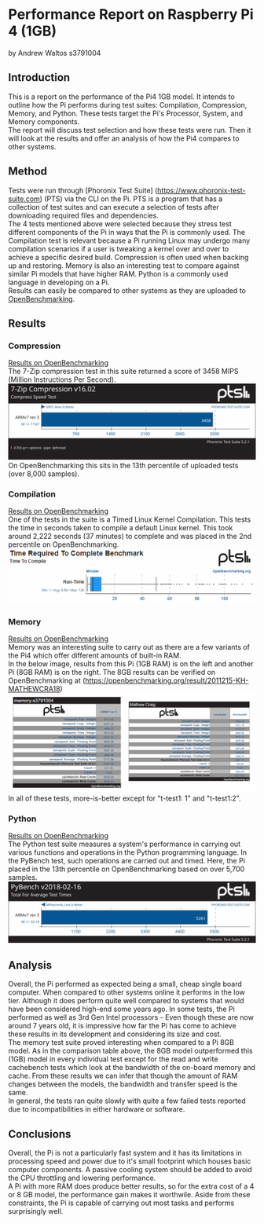 # Performance Report on Raspberry Pi 4 (1GB)
by Andrew Waltos s3791004
## Introduction
This is a report on the performance of the Pi4 1GB model. It intends to outline how the Pi performs during test suites: Compilation, Compression, Memory, and Python. These tests target the Pi's Processor, System, and Memory components.  
The report will discuss test selection and how these tests were run. Then it will look at the results and offer an analysis of how the Pi4 compares to other systems.

## Method
Tests were run through [Phoronix Test Suite] (https://www.phoronix-test-suite.com) \(PTS\) via the CLI on the Pi. PTS is a program that has a collection of test suites and can execute a selection of tests after downloading required files and dependencies.  
The 4 tests mentioned above were selected because they stress test different components of the Pi in ways that the Pi is commonly used. The Compilation test is relevant because a Pi running Linux may undergo many compilation scenarios if a user is tweaking a kernel over and over to achieve a specific desired build. Compression is often used when backing up and restoring. Memory is also an interesting test to compare against similar Pi models that have higher RAM. Python is a commonly used language in developing on a Pi.  
Results can easily be compared to other systems as they are uploaded to [OpenBenchmarking](https://openbenchmarking.org).

## Results

### Compression
[Results on OpenBenchmarking](https://openbenchmarking.org/result/2011201-KH-S3791004390)  
The 7-Zip compression test in this suite returned a score of 3458 MIPS \(Million Instructions Per Second\).  
![7-Zip Test](phoronix-test-results/compression-s3791004/result-graphs/1.svg "7-Zip Test Result")  
On OpenBenchmarking this sits in the 13th percentile of uploaded tests \(over 8,000 samples\).

### Compilation
[Results on OpenBenchmarking](https://openbenchmarking.org/result/2011211-KH-COMPILATI62)  
One of the tests in the suite is a Timed Linux Kernel Compilation. This tests the time in seconds taken to compile a default Linux kernel. This took around 2,222 seconds \(37 minutes\) to complete and was placed in the 2nd percentile on OpenBenchmarking.
![Kernel Compilation Comparison](phoronix-test-results/compilation-s3791004/kernel-compare.png "Kernel Compilation Comparison")

### Memory
[Results on OpenBenchmarking](https://openbenchmarking.org/result/2011212-KH-MEMORYS3796)  
Memory was an interesting suite to carry out as there are a few variants of the Pi4 which offer different amounts of built-in RAM.  
In the below image, results from this Pi \(1GB RAM\) is on the left and another Pi \(8GB RAM\) is on the right. The 8GB results can be verified on OpenBenchmarking at (https://openbenchmarking.org/result/2011215-KH-MATHEWCRA18)
![Memory Comparison](phoronix-test-results/memory-s3791004/memory-compare.png "Memory Comparison")
In all of these tests, more-is-better except for "t-test1: 1" and "t-test1:2".

### Python
[Results on OpenBenchmarking](https://openbenchmarking.org/result/2011210-KH-PYTHONS3714)  
The Python test suite measures a system's performance in carrying out various functions and operations in the Python programming language. In the PyBench test, such operations are carried out and timed. Here, the Pi placed in the 13th percentile on OpenBenchmarking based on over 5,700 samples.
![PyBench Test](phoronix-test-results/python-s3791004/result-graphs/2.svg "PyBench Test")

## Analysis
Overall, the Pi performed as expected being a small, cheap single board computer. When compared to other systems online it performs in the low tier. Although it does perform quite well compared to systems that would have been considered high-end some years ago. In some tests, the Pi performed as well as 3rd Gen Intel processors - Even though these are now around 7 years old, it is impressive how far the Pi has come to achieve these results in its development and considering its size and cost.  
The memory test suite proved interesting when compared to a Pi 8GB model. As in the comparison table above, the 8GB model outperformed this \(1GB\) model in every individual test except for the read and write cachebench tests which look at the bandwidth of the on-board memory and cache. From these results we can infer that though the amount of RAM changes between the models, the bandwidth and transfer speed is the same.  
In general, the tests ran quite slowly with quite a few failed tests reported due to incompatibilities in either hardware or software.

## Conclusions
Overall, the Pi is not a particularly fast system and it has its limitations in processing speed and power due to it's small footprint which houses basic computer components. A passive cooling system should be added to avoid the CPU throttling and lowering performance.  
A Pi with more RAM does produce better results, so for the extra cost of a 4 or 8 GB model, the performance gain makes it worthwile.
Aside from these constraints, the Pi is capable of carrying out most tasks and performs surprisingly well.
